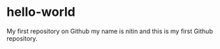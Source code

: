 # hello-world
My first repository on Github
my name is nitin and this is my first Github repository.
